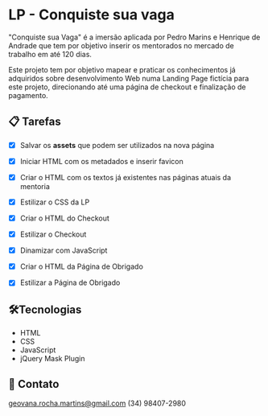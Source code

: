 # LP - Conquiste sua vaga

"Conquiste sua Vaga" é a imersão aplicada por Pedro Marins e Henrique de Andrade que tem por objetivo inserir os mentorados no mercado de trabalho em até 120 dias.

Este projeto tem por objetivo mapear e praticar os conhecimentos já adquiridos sobre desenvolvimento Web numa Landing Page fictícia para este projeto, direcionando até uma página de checkout e finalização de pagamento.

## 📋 Tarefas

- [X] Salvar os __assets__ que podem ser utilizados na nova página
- [X] Iniciar HTML com os metadados e inserir favicon
- [X] Criar o HTML com os textos já existentes nas páginas atuais da mentoria
- [X] Estilizar o CSS da LP
- [X] Criar o HTML do Checkout
- [X] Estilizar o Checkout
- [X] Dinamizar com JavaScript
- [X] Criar o HTML da Página de Obrigado
- [X] Estilizar a Página de Obrigado


## 🛠️Tecnologias

- HTML
- CSS
- JavaScript
- jQuery Mask Plugin

## 📲 Contato
geovana.rocha.martins@gmail.com
(34) 98407-2980